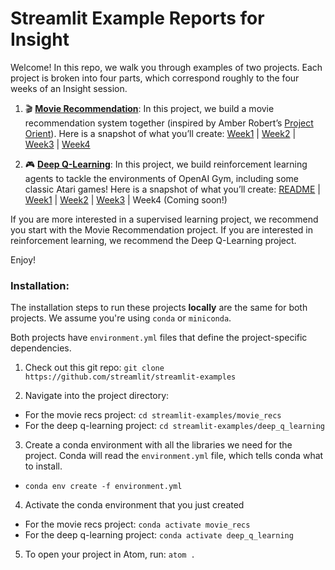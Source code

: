 # Streamlit Example Reports for Insight
Welcome! In this repo, we walk you through examples of two projects.
Each project is broken into four parts, which correspond roughly to the four
weeks of an Insight session.

1. 🎬 **[Movie Recommendation](https://github.com/streamlit/streamlit-examples/tree/master/movie_recs)**:
In this project, we build a movie recommendation system together (inspired by Amber Robert’s
[Project Orient](https://github.com/AstronomerAmber/Project-Orient)).
Here is a snapshot of what you’ll create:
[Week1](http://share.streamlit.io/0.23.0-2EMF1/index.html?id=F5rVwqPj43bt4bbdLnPua5)
| [Week2](http://share.streamlit.io/0.19.0-qYak/index.html?id=G9AGybo1qFHPSfCmSy2hjn)
| [Week3](http://share.streamlit.io/0.23.0-2EMF1/index.html?id=8hMSF5ZV3Wmbg5sA3UH3gW)
| [Week4](http://share.streamlit.io/0.23.0-2CETv/index.html?id=JhGfWhy7Rgt4SGeuPVcsDZ)

2. 🎮 **[Deep Q-Learning](https://github.com/streamlit/streamlit-examples/tree/master/deep_q_learning)**: In this project, we build reinforcement learning agents to tackle the environments of OpenAI Gym, including some classic Atari games! Here is a snapshot of what you’ll create: [README](http://share.streamlit.io/0.24.0-2GZ3y/index.html?id=5xtcG7c5FkZfPkBX4jSwLt) | [Week1](http://share.streamlit.io/0.24.0-2GZ3y/index.html?id=37RzRoMHeAzze5g5FNJzBW) | [Week2](http://share.streamlit.io/0.24.0-2GZ3y/index.html?id=Ux73f9D6PVBB2tiWjWnVfM) | [Week3](http://share.streamlit.io/0.24.0-2GZ3y/index.html?id=MigTt8LYvfXWoKEKkMSf6d) | Week4 (Coming soon!)

If you are more interested in a supervised learning project, we recommend you start with the Movie Recommendation project.
If you are interested in reinforcement learning, we recommend the Deep Q-Learning project.

Enjoy!

### **Installation:**

The installation steps to run these projects **locally** are the same for both projects. We assume you're using `conda` or `miniconda`.

Both projects have `environment.yml` files that define the project-specific dependencies.

1. Check out this git repo:
`git clone https://github.com/streamlit/streamlit-examples`

2. Navigate into the project directory:
  - For the movie recs project: `cd streamlit-examples/movie_recs`
  - For the deep q-learning project: `cd streamlit-examples/deep_q_learning`

3. Create a conda environment with all the libraries we need for the project. Conda will read the `environment.yml` file, which tells conda what to install.
  - `conda env create -f environment.yml`

4. Activate the conda environment that you just created
  - For the movie recs project: `conda activate movie_recs`
  - For the deep q-learning project: `conda activate deep_q_learning`

5. To open your project in Atom, run: `atom .`
